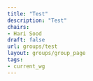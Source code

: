 ```yaml
---
title: "Test"
description: "Test"
chairs:
- Hari Sood
draft: false
url: groups/test
layout: groups/group_page
tags:
- current_wg
---
```



